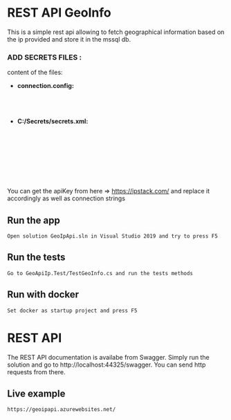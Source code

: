 # REST API GeoInfo

This is a simple rest api allowing to fetch geographical information based on the ip provided and store it in the mssql db.

### ADD SECRETS FILES :<br />

content of the files:

- **connection.config:**<br />
	<connectionStrings>  <br />
		<add name="DbConnectionString" providerName="System.Data.SqlClient"	connectionString="Server={serverName};Database={databaseName};User={user};Password={password}" />  <br />
	</connectionStrings> <br />

- **C:/Secrets/secrets.xml:**<br />
	<?xml version="1.0" encoding="utf-8"?><br />
	<root><br />
	  <secrets ver="1.0" ><br />
		<secret name="apiKey" value="{yourApiKey}" /><br />
	  </secrets><br />
	</root><br />

You can get the apiKey from here => https://ipstack.com/ and replace it accordingly as well as connection strings 

## Run the app

    Open solution GeoIpApi.sln in Visual Studio 2019 and try to press F5

## Run the tests

    Go to GeoApiIp.Test/TestGeoInfo.cs and run the tests methods

## Run with docker

    Set docker as startup project and press F5

# REST API

The REST API documentation is availabe from Swagger. Simply run the solution and go to http://localhost:44325/swagger. You can send http requests from there.

## Live example

    https://geoipapi.azurewebsites.net/
